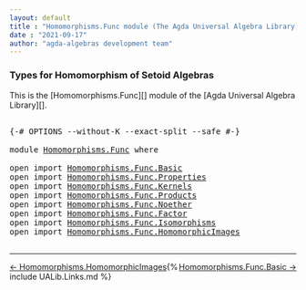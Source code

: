 ```yaml
---
layout: default
title : "Homomorphisms.Func module (The Agda Universal Algebra Library)"
date : "2021-09-17"
author: "agda-algebras development team"
---
```


### <a id="types-for-homomorphism-of-setoid-algebras">Types for Homomorphism of Setoid Algebras</a>

This is the [Homomorphisms.Func][] module of the [Agda Universal Algebra Library][].

<pre class="Agda">

<a id="361" class="Symbol">{-#</a> <a id="365" class="Keyword">OPTIONS</a> <a id="373" class="Pragma">--without-K</a> <a id="385" class="Pragma">--exact-split</a> <a id="399" class="Pragma">--safe</a> <a id="406" class="Symbol">#-}</a>

<a id="411" class="Keyword">module</a> <a id="418" href="Homomorphisms.Func.html" class="Module">Homomorphisms.Func</a> <a id="437" class="Keyword">where</a>

<a id="444" class="Keyword">open</a> <a id="449" class="Keyword">import</a> <a id="456" href="Homomorphisms.Func.Basic.html" class="Module">Homomorphisms.Func.Basic</a>
<a id="481" class="Keyword">open</a> <a id="486" class="Keyword">import</a> <a id="493" href="Homomorphisms.Func.Properties.html" class="Module">Homomorphisms.Func.Properties</a>
<a id="523" class="Keyword">open</a> <a id="528" class="Keyword">import</a> <a id="535" href="Homomorphisms.Func.Kernels.html" class="Module">Homomorphisms.Func.Kernels</a>
<a id="562" class="Keyword">open</a> <a id="567" class="Keyword">import</a> <a id="574" href="Homomorphisms.Func.Products.html" class="Module">Homomorphisms.Func.Products</a>
<a id="602" class="Keyword">open</a> <a id="607" class="Keyword">import</a> <a id="614" href="Homomorphisms.Func.Noether.html" class="Module">Homomorphisms.Func.Noether</a>
<a id="641" class="Keyword">open</a> <a id="646" class="Keyword">import</a> <a id="653" href="Homomorphisms.Func.Factor.html" class="Module">Homomorphisms.Func.Factor</a>
<a id="679" class="Keyword">open</a> <a id="684" class="Keyword">import</a> <a id="691" href="Homomorphisms.Func.Isomorphisms.html" class="Module">Homomorphisms.Func.Isomorphisms</a>
<a id="723" class="Keyword">open</a> <a id="728" class="Keyword">import</a> <a id="735" href="Homomorphisms.Func.HomomorphicImages.html" class="Module">Homomorphisms.Func.HomomorphicImages</a>

</pre>

--------------------------------

<span style="float:left;">[← Homomorphisms.HomomorphicImages](Homomorphisms.HomomorphicImages.html)</span>
<span style="float:right;">[Homomorphisms.Func.Basic →](Homomorphisms.Func.Basic.html)</span>

{% include UALib.Links.md %}
